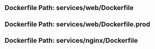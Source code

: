 ## Dockerfile Path: services/web/Dockerfile


## Dockerfile Path: services/web/Dockerfile.prod


## Dockerfile Path: services/nginx/Dockerfile